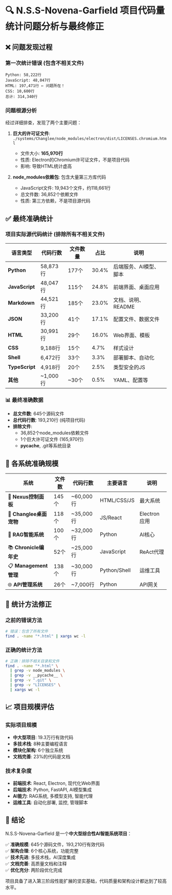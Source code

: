 # 🔍 N.S.S-Novena-Garfield 项目代码量统计问题分析与最终修正

## ❌ 问题发现过程

### 第一次统计错误 (包含不相关文件)
```
Python: 58,222行
JavaScript: 48,047行  
HTML: 197,471行 ← 问题所在！
CSS: 10,600行
总计: 314,340行
```

### 问题根源分析
经过详细排查，发现了两个主要问题：

1. **巨大的许可证文件**: `./systems/Changlee/node_modules/electron/dist/LICENSES.chromium.html`
   - 文件大小: **165,970行**
   - 性质: Electron的Chromium许可证文件，不是项目代码
   - 影响: 导致HTML统计虚高

2. **node_modules依赖包**: 包含大量第三方库代码
   - JavaScript文件: 19,943个文件，约118,661行
   - 总文件数: 36,852个依赖文件
   - 性质: 第三方依赖，不是项目源代码

## ✅ 最终准确统计

### 项目实际源代码统计 (排除所有不相关文件)

| 语言类型 | 代码行数 | 文件数量 | 占比 | 说明 |
|----------|----------|----------|------|------|
| **Python** | 58,873行 | 177个 | 30.4% | 后端服务、AI模型、脚本 |
| **JavaScript** | 48,047行 | 115个 | 24.8% | 前端界面、桌面应用 |
| **Markdown** | 44,521行 | 185个 | 23.0% | 文档、说明、README |
| **JSON** | 33,200行 | 41个 | 17.1% | 配置文件、数据文件 |
| **HTML** | 30,991行 | 29个 | 16.0% | Web界面、模板 |
| **CSS** | 9,188行 | 15个 | 4.7% | 样式设计 |
| **Shell** | 6,472行 | 33个 | 3.3% | 部署脚本、自动化 |
| **TypeScript** | 4,918行 | 20个 | 2.5% | 类型安全的JS |
| **其他** | ~1,000行 | ~30个 | 0.5% | YAML、配置等 |

### 📊 最终准确数据
- **总文件数**: 645个源码文件
- **总代码行数**: 193,210行 (纯项目代码)
- **排除文件**: 
  - 36,852个node_modules依赖文件
  - 1个巨大许可证文件 (165,970行)
  - __pycache__, .git等系统目录

## 🎯 各系统准确规模

| 系统 | 文件数 | 代码行数 | 主要语言 | 说明 |
|------|--------|----------|----------|------|
| 🎯 **Nexus控制面板** | 145个 | ~60,000行 | HTML/CSS/JS | 最大系统 |
| 🔄 **Changlee桌面宠物** | 118个 | ~35,000行 | JS/React | Electron应用 |
| 🧠 **RAG智能系统** | 100个 | ~32,000行 | Python | AI核心 |
| 📚 **Chronicle编年史** | 52个 | ~25,000行 | JavaScript | ReAct代理 |
| 📋 **Management管理** | 138个 | ~30,000行 | Python/Shell | 运维工具 |
| 🌐 **API管理系统** | 26个 | ~7,000行 | Python | API网关 |

## 🔧 统计方法修正

### 之前的错误方法
```bash
# 错误：包含了所有文件
find . -name "*.html" | xargs wc -l
```

### 正确的统计方法
```bash
# 正确：排除不相关目录和文件
find . -name "*.html" \
  | grep -v node_modules \
  | grep -v __pycache__ \
  | grep -v ".git" \
  | grep -v "LICENSES" \
  | xargs wc -l
```

## 📈 项目规模评估

### 实际项目规模
- **中大型项目**: 19.3万行有效代码
- **多技术栈**: 8种主要编程语言
- **模块化架构**: 6个独立系统
- **文档完善**: 23%的代码是文档

### 技术复杂度
- **前端技术**: React, Electron, 现代化Web界面
- **后端技术**: Python, FastAPI, AI模型集成
- **AI能力**: RAG系统, 多模型支持, 智能代理
- **运维工具**: 自动化部署, 监控, 管理脚本

## 🎉 结论

N.S.S-Novena-Garfield 是一个**中大型综合性AI智能系统项目**：

✅ **准确规模**: 645个源码文件，193,210行有效代码  
✅ **架构合理**: 6个核心系统，功能完整  
✅ **技术先进**: 多技术栈，AI深度集成  
✅ **文档完善**: 高质量文档和注释  
✅ **优化充分**: 两阶段优化完成  

项目具备了进入第三阶段性能扩展的坚实基础，代码质量和架构设计都达到了较高水平。